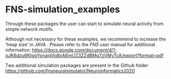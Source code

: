 # FNS-simulation_examples

Through these packages the user can start to simulate neural activity from simple network motifs.

Although not necessary for these examples, we recommend to increase the 'heap size' in JAVA . Please refer to the FNS user manual for additional information:
https://docs.google.com/document/d/1-oJK6dzu6KIggYonajqVq8xA6mUZ3ZZdBMq7zVMyTcA/export?format=pdf

Two additional simulation packages are present in the Github folder https://github.com/fnsneuralsimulator/Neuroinformatics2020
